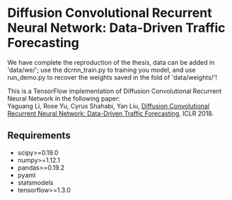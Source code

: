 # Diffusion Convolutional Recurrent Neural Network: Data-Driven Traffic Forecasting

We have complete the reproduction of the thesis, data can be added in 'data/we/'; use the dcrnn_train.py to training you model, and use run_demo.py to recover the weights saved in the fold of 'data/weights/'!

This is a TensorFlow implementation of Diffusion Convolutional Recurrent Neural Network in the following paper: \
Yaguang Li, Rose Yu, Cyrus Shahabi, Yan Liu, [Diffusion Convolutional Recurrent Neural Network: Data-Driven Traffic Forecasting](https://arxiv.org/abs/1707.01926), ICLR 2018.

## Requirements
- scipy>=0.19.0
- numpy>=1.12.1
- pandas>=0.19.2
- pyaml
- statsmodels
- tensorflow>=1.3.0